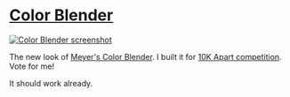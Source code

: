 # [Color Blender](http://nv.github.com/color-blender/)

[![Color Blender screenshot](http://nv.github.com/color-blender/screenshot.png)](http://nv.github.com/color-blender/)

The new look of [Meyer's Color Blender](http://meyerweb.com/eric/tools/color-blend/). 
I built it for [10K Apart competition](http://10k.aneventapart.com/Entry/235). Vote for me!

It should work already.
